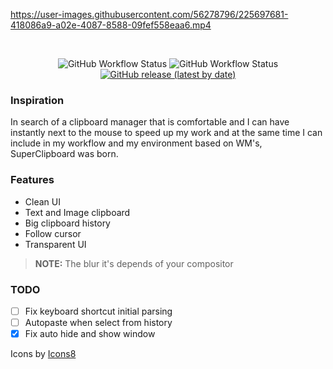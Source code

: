 https://user-images.githubusercontent.com/56278796/225697681-418086a9-a02e-4087-8588-09fef558eaa6.mp4

</br>
<p align="center">
	<img alt="GitHub Workflow Status" src="https://img.shields.io/github/actions/workflow/status/SergioRibera/super_clipboard/ci.yml?label=ci&style=flat-square">
	<img alt="GitHub Workflow Status" src="https://img.shields.io/github/actions/workflow/status/SergioRibera/super_clipboard/build.yml?label=build&style=flat-square">
    <a href="https://github.com/SergioRibera/super_clipboard/releases"><img alt="GitHub release (latest by date)" src="https://img.shields.io/github/v/release/SergioRibera/super_clipboard?label=download&style=flat-square"></a>
</p>

### Inspiration
In search of a clipboard manager that is comfortable and I can have instantly next to the mouse to speed up my work and at the same time I can include in my workflow and my environment based on WM's, SuperClipboard was born.

### Features
- Clean UI
- Text and Image clipboard
- Big clipboard history
- Follow cursor
- Transparent UI

> **NOTE:** The blur it's depends of your compositor

### TODO
- [ ] Fix keyboard shortcut initial parsing
- [ ] Autopaste when select from history
- [x] Fix auto hide and show window

Icons by <a target="_blank" href="https://icons8.com">Icons8</a>
